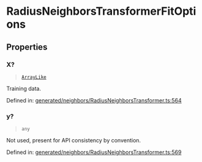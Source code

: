 # RadiusNeighborsTransformerFitOptions

## Properties

### X?

> [`ArrayLike`](../types/ArrayLike.md)

Training data.

Defined in:  [generated/neighbors/RadiusNeighborsTransformer.ts:564](https://github.com/transitive-bullshit/scikit-learn-ts/blob/122b3c0/packages/sklearn/src/generated/neighbors/RadiusNeighborsTransformer.ts#L564)

### y?

> `any`

Not used, present for API consistency by convention.

Defined in:  [generated/neighbors/RadiusNeighborsTransformer.ts:569](https://github.com/transitive-bullshit/scikit-learn-ts/blob/122b3c0/packages/sklearn/src/generated/neighbors/RadiusNeighborsTransformer.ts#L569)
